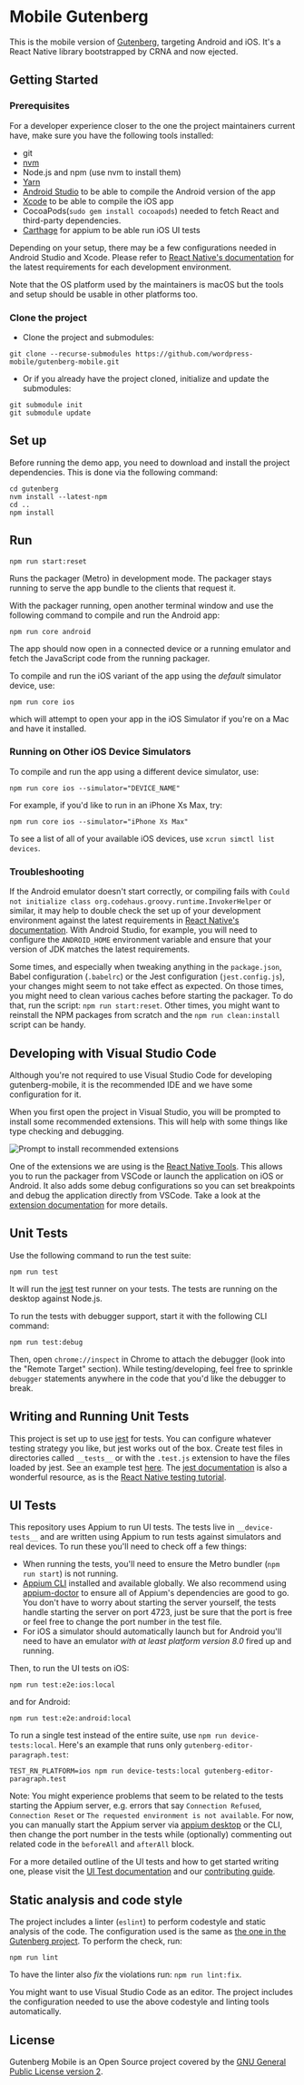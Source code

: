 # Mobile Gutenberg

This is the mobile version of [Gutenberg](https://github.com/WordPress/gutenberg), targeting Android and iOS. It's a React Native library bootstrapped by CRNA and now ejected.

## Getting Started

### Prerequisites

For a developer experience closer to the one the project maintainers current have, make sure you have the following tools installed:

* git
* [nvm](https://github.com/creationix/nvm)
* Node.js and npm (use nvm to install them)
* [Yarn](https://yarnpkg.com/)
* [Android Studio](https://developer.android.com/studio/) to be able to compile the Android version of the app
* [Xcode](https://developer.apple.com/xcode/) to be able to compile the iOS app
* CocoaPods(`sudo gem install cocoapods`) needed to fetch React and third-party dependencies.
* [Carthage](https://github.com/Carthage/Carthage#installing-carthage) for appium to be able run iOS UI tests

Depending on your setup, there may be a few configurations needed in Android Studio and Xcode. Please refer to [React Native's documentation](https://reactnative.dev/docs/environment-setup) for the latest requirements for each development environment.

Note that the OS platform used by the maintainers is macOS but the tools and setup should be usable in other platforms too.

### Clone the project

* Clone the project and submodules:
```
git clone --recurse-submodules https://github.com/wordpress-mobile/gutenberg-mobile.git
```

* Or if you already have the project cloned, initialize and update the submodules:
```
git submodule init
git submodule update
```

## Set up

Before running the demo app, you need to download and install the project dependencies. This is done via the following command:

```
cd gutenberg
nvm install --latest-npm
cd ..
npm install
```

## Run

```
npm run start:reset
```

Runs the packager (Metro) in development mode. The packager stays running to serve the app bundle to the clients that request it.

With the packager running, open another terminal window and use the following command to compile and run the Android app:

```
npm run core android
```

The app should now open in a connected device or a running emulator and fetch the JavaScript code from the running packager.

To compile and run the iOS variant of the app using the _default_ simulator device, use:

```
npm run core ios
```

which will attempt to open your app in the iOS Simulator if you're on a Mac and have it installed.

### Running on Other iOS Device Simulators

To compile and run the app using a different device simulator, use:

```
npm run core ios --simulator="DEVICE_NAME"
```

For example, if you'd like to run in an iPhone Xs Max, try:

```
npm run core ios --simulator="iPhone Xs Max"
```

To see a list of all of your available iOS devices, use `xcrun simctl list devices`.

### Troubleshooting

If the Android emulator doesn't start correctly, or compiling fails with `Could not initialize class org.codehaus.groovy.runtime.InvokerHelper` or similar, it may help to double check the set up of your development environment against the latest requirements in [React Native's documentation](https://reactnative.dev/docs/environment-setup). With Android Studio, for example, you will need to configure the `ANDROID_HOME` environment variable and ensure that your version of JDK matches the latest requirements.

Some times, and especially when tweaking anything in the `package.json`, Babel configuration (`.babelrc`) or the Jest configuration (`jest.config.js`), your changes might seem to not take effect as expected. On those times, you might need to clean various caches before starting the packager. To do that, run the script: `npm run start:reset`. Other times, you might want to reinstall the NPM packages from scratch and the `npm run clean:install` script can be handy.

## Developing with Visual Studio Code

Although you're not required to use Visual Studio Code for developing gutenberg-mobile, it is the recommended IDE and we have some configuration for it.

When you first open the project in Visual Studio, you will be prompted to install some recommended extensions. This will help with some things like type checking and debugging.

![Prompt to install recommended extensions](images/recommended-extensions.png)

One of the extensions we are using is the [React Native Tools](https://marketplace.visualstudio.com/items?itemName=vsmobile.vscode-react-native). This allows you to run the packager from VSCode or launch the application on iOS or Android. It also adds some debug configurations so you can set breakpoints and debug the application directly from VSCode. Take a look at the [extension documentation](https://marketplace.visualstudio.com/items?itemName=vsmobile.vscode-react-native) for more details.

## Unit Tests

Use the following command to run the test suite:

```
npm run test
```

It will run the [jest](https://github.com/facebook/jest) test runner on your tests. The tests are running on the desktop against Node.js.

To run the tests with debugger support, start it with the following CLI command:

```
npm run test:debug
```

Then, open `chrome://inspect` in Chrome to attach the debugger (look into the "Remote Target" section). While testing/developing, feel free to sprinkle `debugger` statements anywhere in the code that you'd like the debugger to break.

## Writing and Running Unit Tests

This project is set up to use [jest](https://facebook.github.io/jest/) for tests. You can configure whatever testing strategy you like, but jest works out of the box. Create test files in directories called `__tests__` or with the `.test.js` extension to have the files loaded by jest. See an example test [here](https://github.com/wordpress-mobile/gutenberg-mobile/blob/develop/src/index.test.js). The [jest documentation](https://facebook.github.io/jest/docs/en/getting-started.html) is also a wonderful resource, as is the [React Native testing tutorial](https://facebook.github.io/jest/docs/en/tutorial-react-native.html).

## UI Tests

This repository uses Appium to run UI tests. The tests live in `__device-tests__` and are written using Appium to run tests against simulators and real devices. To run these you'll need to check off a few things: 

* When running the tests, you'll need to ensure the Metro bundler (`npm run start`) is not running. 
* [Appium CLI](https://github.com/appium/appium/blob/master/docs/en/about-appium/getting-started.md) installed and available globally. We also recommend using [appium-doctor](https://github.com/appium/appium-doctor) to ensure all of Appium's dependencies are good to go. You don't have to worry about starting the server yourself, the tests handle starting the server on port 4723, just be sure that the port is free or feel free to change the port number in the test file. 
* For iOS a simulator should automatically launch but for Android you'll need to have an emulator *with at least platform version 8.0* fired up and running.

Then, to run the UI tests on iOS: 

`npm run test:e2e:ios:local`

and for Android:

`npm run test:e2e:android:local`

To run a single test instead of the entire suite, use `npm run device-tests:local`. Here's an example that runs only `gutenberg-editor-paragraph.test`:

`TEST_RN_PLATFORM=ios npm run device-tests:local gutenberg-editor-paragraph.test`

Note: You might experience problems that seem to be related to the tests starting the Appium server, e.g. errors that say `Connection Refused`, `Connection Reset` or `The requested environment is not available`. For now, you can manually start the Appium server via [appium desktop](https://github.com/appium/appium-desktop) or the CLI, then change the port number in the tests while (optionally) commenting out related code in the `beforeAll` and `afterAll` block. 

For a more detailed outline of the UI tests and how to get started writing one, please visit the [UI Test documentation](https://github.com/wordpress-mobile/gutenberg-mobile/blob/develop/__device-tests__/README.md) and our [contributing guide](https://github.com/wordpress-mobile/gutenberg-mobile/blob/develop/__device-tests__/CONTRIBUTING.md).

## Static analysis and code style

The project includes a linter (`eslint`) to perform codestyle and static analysis of the code. The configuration used is the same as [the one in the Gutenberg project](https://github.com/WordPress/gutenberg/blob/master/eslint/config.js). To perform the check, run:

```
npm run lint
```

To have the linter also _fix_ the violations run: `npm run lint:fix`.

You might want to use Visual Studio Code as an editor. The project includes the configuration needed to use the above codestyle and linting tools automatically.

## License

Gutenberg Mobile is an Open Source project covered by the [GNU General Public License version 2](LICENSE).

